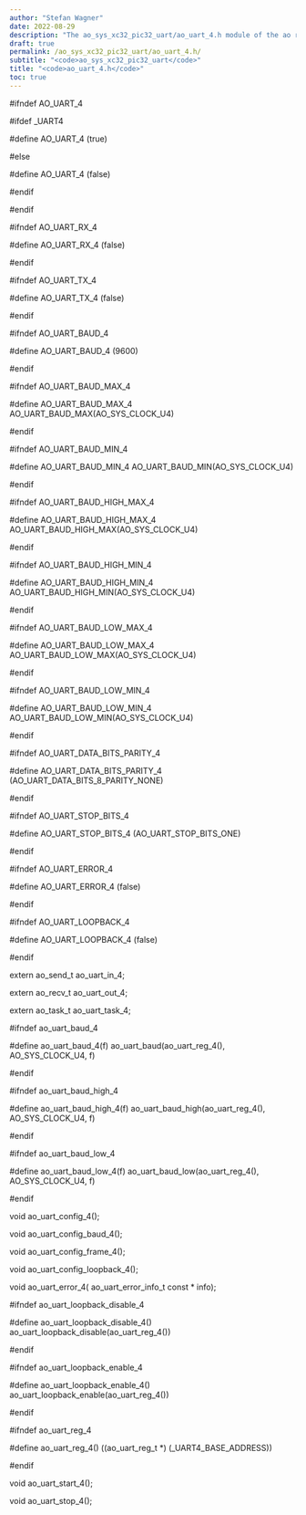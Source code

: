 ```yaml
---
author: "Stefan Wagner"
date: 2022-08-29
description: "The ao_sys_xc32_pic32_uart/ao_uart_4.h module of the ao real-time operating system."
draft: true
permalink: /ao_sys_xc32_pic32_uart/ao_uart_4.h/ 
subtitle: "<code>ao_sys_xc32_pic32_uart</code>"
title: "<code>ao_uart_4.h</code>"
toc: true
---
```


#ifndef AO_UART_4

#ifdef  _UART4

#define AO_UART_4                       (true)

#else

#define AO_UART_4                       (false)

#endif

#endif

#ifndef AO_UART_RX_4

#define AO_UART_RX_4                    (false)

#endif

#ifndef AO_UART_TX_4

#define AO_UART_TX_4                    (false)

#endif

#ifndef AO_UART_BAUD_4

#define AO_UART_BAUD_4                  (9600)

#endif

#ifndef AO_UART_BAUD_MAX_4

#define AO_UART_BAUD_MAX_4              AO_UART_BAUD_MAX(AO_SYS_CLOCK_U4)

#endif

#ifndef AO_UART_BAUD_MIN_4

#define AO_UART_BAUD_MIN_4              AO_UART_BAUD_MIN(AO_SYS_CLOCK_U4)

#endif

#ifndef AO_UART_BAUD_HIGH_MAX_4

#define AO_UART_BAUD_HIGH_MAX_4         AO_UART_BAUD_HIGH_MAX(AO_SYS_CLOCK_U4)

#endif

#ifndef AO_UART_BAUD_HIGH_MIN_4

#define AO_UART_BAUD_HIGH_MIN_4         AO_UART_BAUD_HIGH_MIN(AO_SYS_CLOCK_U4)

#endif

#ifndef AO_UART_BAUD_LOW_MAX_4

#define AO_UART_BAUD_LOW_MAX_4          AO_UART_BAUD_LOW_MAX(AO_SYS_CLOCK_U4)

#endif

#ifndef AO_UART_BAUD_LOW_MIN_4

#define AO_UART_BAUD_LOW_MIN_4          AO_UART_BAUD_LOW_MIN(AO_SYS_CLOCK_U4)

#endif

#ifndef AO_UART_DATA_BITS_PARITY_4

#define AO_UART_DATA_BITS_PARITY_4      (AO_UART_DATA_BITS_8_PARITY_NONE)

#endif

#ifndef AO_UART_STOP_BITS_4

#define AO_UART_STOP_BITS_4             (AO_UART_STOP_BITS_ONE)

#endif

#ifndef AO_UART_ERROR_4

#define AO_UART_ERROR_4                 (false)

#endif

#ifndef AO_UART_LOOPBACK_4

#define AO_UART_LOOPBACK_4              (false)

#endif

extern  ao_send_t                       ao_uart_in_4;

extern  ao_recv_t                       ao_uart_out_4;

extern  ao_task_t                       ao_uart_task_4;

#ifndef ao_uart_baud_4

#define ao_uart_baud_4(f)               ao_uart_baud(ao_uart_reg_4(), AO_SYS_CLOCK_U4, f)

#endif

#ifndef ao_uart_baud_high_4

#define ao_uart_baud_high_4(f)          ao_uart_baud_high(ao_uart_reg_4(), AO_SYS_CLOCK_U4, f)

#endif

#ifndef ao_uart_baud_low_4

#define ao_uart_baud_low_4(f)           ao_uart_baud_low(ao_uart_reg_4(), AO_SYS_CLOCK_U4, f)

#endif

void    ao_uart_config_4();

void    ao_uart_config_baud_4();

void    ao_uart_config_frame_4();

void    ao_uart_config_loopback_4();

void    ao_uart_error_4(                ao_uart_error_info_t const * info);

#ifndef ao_uart_loopback_disable_4

#define ao_uart_loopback_disable_4()    ao_uart_loopback_disable(ao_uart_reg_4())

#endif

#ifndef ao_uart_loopback_enable_4

#define ao_uart_loopback_enable_4()     ao_uart_loopback_enable(ao_uart_reg_4())

#endif

#ifndef ao_uart_reg_4

#define ao_uart_reg_4()                 ((ao_uart_reg_t *) (_UART4_BASE_ADDRESS))

#endif

void    ao_uart_start_4();

void    ao_uart_stop_4();


